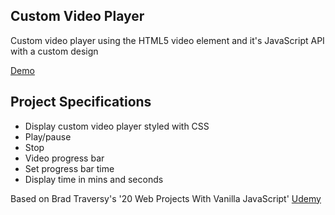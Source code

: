 ## Custom Video Player

Custom video player using the HTML5 video element and it's JavaScript API with a custom design

[Demo](https://custom-video-player1.netlify.app/)

## Project Specifications

- Display custom video player styled with CSS
- Play/pause
- Stop
- Video progress bar
- Set progress bar time
- Display time in mins and seconds

Based on Brad Traversy's '20 Web Projects With Vanilla JavaScript' [Udemy](https://www.udemy.com/course/web-projects-with-vanilla-javascript/)
